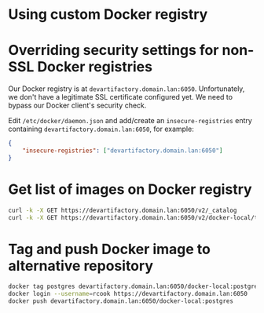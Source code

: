 # Using custom Docker registry

# Overriding security settings for non-SSL Docker registries

Our Docker registry is at `devartifactory.domain.lan:6050`. Unfortunately, we don't have a legitimate SSL certificate configured yet. We need to bypass our Docker client's security check.

Edit `/etc/docker/daemon.json` and add/create an `insecure-registries` entry containing `devartifactory.domain.lan:6050`, for example:

```json
{
    "insecure-registries": ["devartifactory.domain.lan:6050"]
}
```

# Get list of images on Docker registry

```bash
curl -k -X GET https://devartifactory.domain.lan:6050/v2/_catalog
curl -k -X GET https://devartifactory.domain.lan:6050/v2/docker-local/tags/list
```

# Tag and push Docker image to alternative repository

```bash
docker tag postgres devartifactory.domain.lan:6050/docker-local:postgres
docker login --username=rcook https://devartifactory.domain.lan:6050
docker push devartifactory.domain.lan:6050/docker-local:postgres
```

